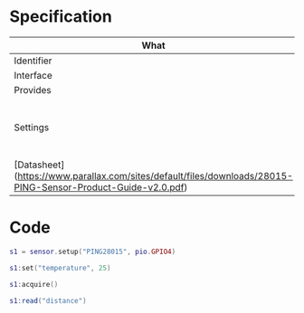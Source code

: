 # Specification

| What         |             | Comments                                   |
|--------------|-------------|--------------------------------------------|
| Identifier   | PING28015   |                                            |
| Interface    | GPIO        | 1 pin                                      |
| Provides     | distance    | meters                                     |
| Settings     | temperature | sound speed depends on ambient temperature |
| [Datasheet] (https://www.parallax.com/sites/default/files/downloads/28015-PING-Sensor-Product-Guide-v2.0.pdf)    |             | ![](http://whitecatboard.org/git/ping-sensor.png)                           |


# Code

```lua
s1 = sensor.setup("PING28015", pio.GPIO4)

s1:set("temperature", 25)

s1:acquire()

s1:read("distance")
```